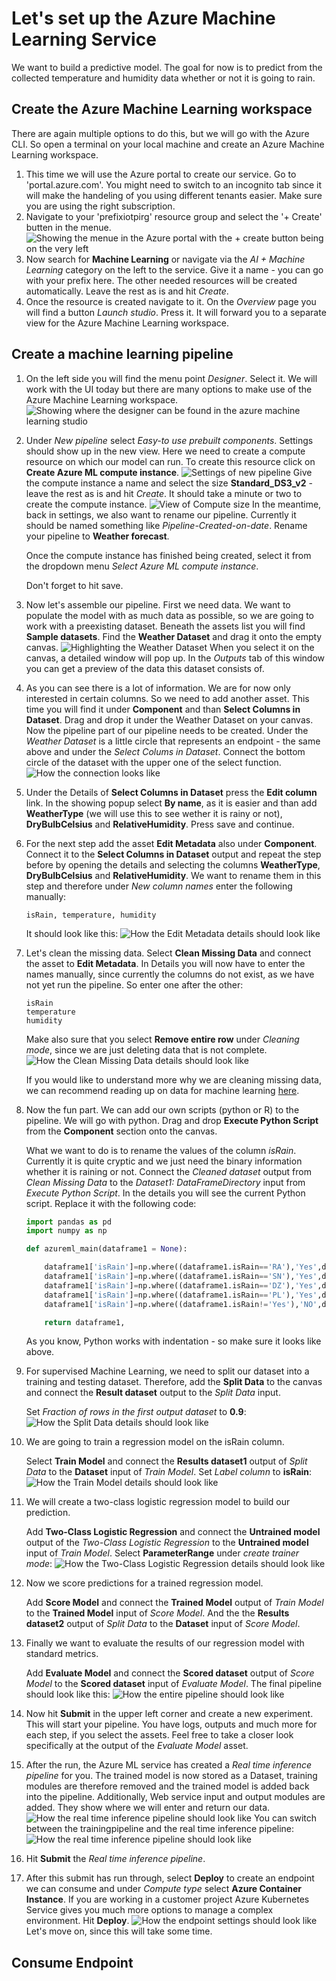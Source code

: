 # Let's set up the Azure Machine Learning Service

We want to build a predictive model. The goal for now is to predict from the collected temperature and humidity data whether or not it is going to rain.

## Create the Azure Machine Learning workspace

There are again multiple options to do this, but we will go with the Azure CLI. So open a terminal on your local machine and create an Azure Machine Learning workspace.

1. This time we will use the Azure portal to create our service. Go to 'portal.azure.com'. You might need to switch to an incognito tab since it will make the handeling of you using different tenants easier. Make sure you are using the right subscription.
1. Navigate to your 'prefixiotpirg' resource group and select the '+ Create' butten in the menue.
   ![Showing the menue in the Azure portal with the + create button being on the very left](/images/02newresources.png)
1. Now search for **Machine Learning** or navigate via the _AI + Machine Learning_ category on the left to the service. Give it a name - you can go with your prefix here. The other needed resources will be created automatically. Leave the rest as is and hit _Create_.
1. Once the resource is created navigate to it. On the _Overview_ page you will find a button _Launch studio_. Press it. It will forward you to a separate view for the Azure Machine Learning workspace.

## Create a machine learning pipeline

1. On the left side you will find the menu point _Designer_. Select it. We will work with the UI today but there are many options to make use of the Azure Machine Learning workspace.
   ![Showing where the designer can be found in the azure machine learning studio](/images/02designer.png)
1. Under _New pipeline_ select _Easy-to use prebuilt components_.
   Settings should show up in the new view. Here we need to create a compute resource on which our model can run. To create this resource click on **Create Azure ML compute instance**.
   ![Settings of new pipeline](/images/02compute.png)
   Give the compute instance a name and select the size **Standard_DS3_v2** - leave the rest as is and hit _Create_. It should take a minute or two to create the compute instance.
   ![View of Compute size](/images/02compute2.png)
   In the meantime, back in settings, we also want to rename our pipeline. Currently it should be named something like _Pipeline-Created-on-date_. Rename your pipeline to **Weather forecast**.

   Once the compute instance has finished being created, select it from the dropdown menu _Select Azure ML compute instance_.

   Don't forget to hit save.

1. Now let's assemble our pipeline. First we need data. We want to populate the model with as much data as possible, so we are going to work with a preexisting dataset. Beneath the assets list you will find **Sample datasets**. Find the **Weather Dataset** and drag it onto the empty canvas.
   ![Highlighting the Weather Dataset](/images/02dataset.png)
   When you select it on the canvas, a detailed window will pop up. In the _Outputs_ tab of this window you can get a preview of the data this dataset consists of.
1. As you can see there is a lot of information. We are for now only interested in certain columns. So we need to add another asset. This time you will find it under **Component** and than **Select Columns in Dataset**. Drag and drop it under the Weather Dataset on your canvas. Now the pipeline part of our pipeline needs to be created. Under the _Weather Dataset_ is a little circle that represents an endpoint - the same above and under the _Select Colums in Dataset_. Connect the bottom circle of the dataset with the upper one of the select function.
   ![How the connection looks like](/images/02pipeline.png)
1. Under the Details of **Select Columns in Dataset** press the **Edit column** link. In the showing popup select **By name**, as it is easier and than add **WeatherType** (we will use this to see wether it is rainy or not), **DryBulbCelsius** and **RelativeHumidity**. Press save and continue.
1. For the next step add the asset **Edit Metadata** also under **Component**. Connect it to the **Select Columns in Dataset** output and repeat the step before by opening the details and selecting the columns **WeatherType**, **DryBulbCelsius** and **RelativeHumidity**. We want to rename them in this step and therefore under _New column names_ enter the following manually:
   ```shell
   isRain, temperature, humidity
   ```
   It should look like this:
   ![How the Edit Metadata details should look like](/images/02metadata.png)
1. Let's clean the missing data.
   Select **Clean Missing Data** and connect the asset to **Edit Metadata**. In Details you will now have to enter the names manually, since currently the columns do not exist, as we have not yet run the pipeline. So enter one after the other:

   ```shell
   isRain
   temperature
   humidity
   ```

   Make also sure that you select **Remove entire row** under _Cleaning mode_, since we are just deleting data that is not complete.
   ![How the Clean Missing Data details should look like](/images/02clean.png)

   If you would like to understand more why we are cleaning missing data, we can recommend reading up on data for machine learning [here](https://docs.microsoft.com/en-us/learn/modules/introduction-to-data-for-machine-learning/).

1. Now the fun part. We can add our own scripts (python or R) to the pipeline. We will go with python.
   Drag and drop **Execute Python Script** from the **Component** section onto the canvas.

   What we want to do is to rename the values of the column _isRain_. Currently it is quite cryptic and we just need the binary information whether it is raining or not. Connect the _Cleaned dataset_ output from _Clean Missing Data_ to the _Dataset1: DataFrameDirectory_ input from _Execute Python Script_. In the details you will see the current Python script. Replace it with the following code:

   ```python
   import pandas as pd
   import numpy as np

   def azureml_main(dataframe1 = None):

       dataframe1['isRain']=np.where((dataframe1.isRain=='RA'),'Yes',dataframe1.isRain)
       dataframe1['isRain']=np.where((dataframe1.isRain=='SN'),'Yes',dataframe1.isRain)
       dataframe1['isRain']=np.where((dataframe1.isRain=='DZ'),'Yes',dataframe1.isRain)
       dataframe1['isRain']=np.where((dataframe1.isRain=='PL'),'Yes',dataframe1.isRain)
       dataframe1['isRain']=np.where((dataframe1.isRain!='Yes'),'NO',dataframe1.isRain)

       return dataframe1,
   ```

   As you know, Python works with indentation - so make sure it looks like above.

1. For supervised Machine Learning, we need to split our dataset into a training and testing dataset. Therefore, add the **Split Data** to the canvas and connect the **Result dataset** output to the _Split Data_ input.

   Set _Fraction of rows in the first output dataset_ to **0.9**:
   ![How the Split Data details should look like](/images/02split.png)

1. We are going to train a regression model on the isRain column.

   Select **Train Model** and connect the **Results dataset1** output of _Split Data_ to the **Dataset** input of _Train Model_.
   Set _Label column_ to **isRain**:
   ![How the Train Model details should look like](/images/02train.png)

1. We will create a two-class logistic regression model to build our prediction.

   Add **Two-Class Logistic Regression** and connect the **Untrained model** output of the _Two-Class Logistic Regression_ to the **Untrained model** input of _Train Model_.
   Select **ParameterRange** under _create trainer mode_:
   ![How the Two-Class Logistic Regression details should look like](/images/02regression.png)

1. Now we score predictions for a trained regression model.

   Add **Score Model** and connect the **Trained Model** output of _Train Model_ to the **Trained Model** input of _Score Model_. And the the **Results dataset2** output of _Split Data_ to the **Dataset** input of _Score Model_.

1. Finally we want to evaluate the results of our regression model with standard metrics.

   Add **Evaluate Model** and connect the **Scored dataset** output of _Score Model_ to the **Scored dataset** input of _Evaluate Model_.
   The final pipeline should look like this:
   ![How the entire pipeline should look like](/images/02all.png)

1. Now hit **Submit** in the upper left corner and create a new experiment. This will start your pipeline. You have logs, outputs and much more for each step, if you select the assets. Feel free to take a closer look specifically at the output of the _Evaluate Model_ asset.
1. After the run, the Azure ML service has created a _Real time inference pipeline_ for you. The trained model is now stored as a Dataset, training modules are therefore removed and the trained model is added back into the pipeline. Additionally, Web service input and output modules are added. They show where we will enter and return our data.
   ![How the real time inference pipeline should look like](/images/02rtip.png)
   You can switch between the trainingpipeline and the real time inference pipeline:
   ![How the real time inference pipeline should look like](/images/02rtip2.png)
1. Hit **Submit** the _Real time inference pipeline_.
1. After this submit has run through, select **Deploy** to create an endpoint we can consume and under _Compute type_ select **Azure Container Instance**. If you are working in a customer project Azure Kubernetes Service gives you much more options to manage a complex environment. Hit **Deploy**.
   ![How the endpoint settings should look like](/images/02endpoint.png)
   Let's move on, since this will take some time.

## Consume Endpoint
